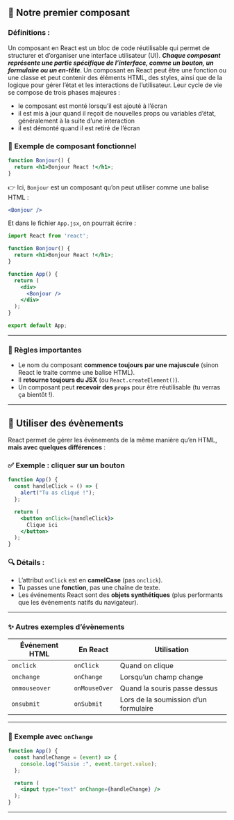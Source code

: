 ## 🧩 Notre premier composant

### Définitions : 
Un composant en React est un bloc de code réutilisable qui permet de structurer et d’organiser une interface utilisateur (UI). ***Chaque composant représente une partie spécifique de l’interface, comme un bouton, un formulaire ou un en-tête***. Un composant en React peut être une fonction ou une classe et peut contenir des éléments HTML, des styles, ainsi que de la logique pour gérer l’état et les interactions de l’utilisateur. Leur cycle de vie se compose de trois phases majeures : 
* le composant est monté lorsqu’il est ajouté à l’écran
* il est mis à jour quand il reçoit de nouvelles props ou variables d’état, généralement à la suite d’une interaction
* il est démonté quand il est retiré de l’écran

### 🔧 Exemple de composant fonctionnel

```jsx
function Bonjour() {
  return <h1>Bonjour React !</h1>;
}
```

👉 Ici, `Bonjour` est un composant qu’on peut utiliser comme une balise HTML :

```jsx
<Bonjour />
```

Et dans le fichier `App.jsx`, on pourrait écrire :

```jsx
import React from 'react';

function Bonjour() {
  return <h1>Bonjour React !</h1>;
}

function App() {
  return (
    <div>
      <Bonjour />
    </div>
  );
}

export default App;
```

---

### 📌 Règles importantes

- Le nom du composant **commence toujours par une majuscule** (sinon React le traite comme une balise HTML).
- Il **retourne toujours du JSX** (ou `React.createElement()`).
- Un composant peut **recevoir des `props`** pour être réutilisable (tu verras ça bientôt !).

---

## 🎯 Utiliser des évènements

React permet de gérer les événements de la même manière qu’en HTML, **mais avec quelques différences** :

### ✅ Exemple : cliquer sur un bouton

```jsx
function App() {
  const handleClick = () => {
    alert("Tu as cliqué !");
  };

  return (
    <button onClick={handleClick}>
      Clique ici
    </button>
  );
}
```

### 🔍 Détails :
- L’attribut `onClick` est en **camelCase** (pas `onclick`).
- Tu passes une **fonction**, pas une chaîne de texte.
- Les événements React sont des **objets synthétiques** (plus performants que les événements natifs du navigateur).

---

### ✨ Autres exemples d’évènements

| Événement HTML     | En React         | Utilisation                          |
|--------------------|------------------|--------------------------------------|
| `onclick`          | `onClick`        | Quand on clique                      |
| `onchange`         | `onChange`       | Lorsqu’un champ change               |
| `onmouseover`      | `onMouseOver`    | Quand la souris passe dessus         |
| `onsubmit`         | `onSubmit`       | Lors de la soumission d’un formulaire |

---

### 🧪 Exemple avec `onChange`

```jsx
function App() {
  const handleChange = (event) => {
    console.log("Saisie :", event.target.value);
  };

  return (
    <input type="text" onChange={handleChange} />
  );
}
```

---
